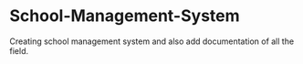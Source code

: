 # School-Management-System
Creating school management system and also add documentation of all the field.
